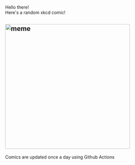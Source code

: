 Hello there! <br>Here's a random xkcd comic!<br>
## <img src="https://imgs.xkcd.com/comics/trolling.png" alt="meme" width="400"/><br>
Comics are updated once a day using Github Actions